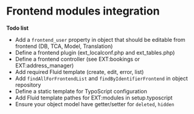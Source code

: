 # Frontend modules integration

**Todo list**

*   Add a `frontend_user` property in object that should be editable from frontend (DB, TCA, Model, Translation)
*   Define a frontend plugin (ext_localconf.php and ext_tables.php)
*   Define a frontend controller (see EXT:bookings or EXT:address_manager)
*   Add required Fluid template (create, edit, error, list)
*   Add `findAllForFrontendList` and `findByIdentifierFrontend` in object repository
*   Define a static template for TypoScript configuration
*   Add Fluid template pathes for EXT:modules in setup.typoscript
*   Ensure your object model have getter/setter for `deleted`, `hidden`
